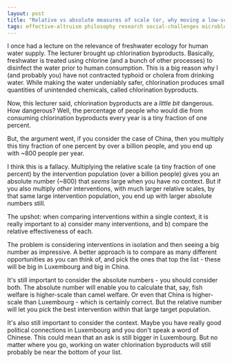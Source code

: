 ```yaml
---
layout: post
title: "Relative vs absolute measures of scale (or, why moving a low-scale ask to China doesn't rescue it)"
tags: effective-altruism philosophy research social-challenges microblog
---
```

I once had a lecture on the relevance of freshwater ecology for human water supply. The lecturer brought up chlorination byproducts. Basically, freshwater is treated using chlorine (and a bunch of other processes) to disinfect the water prior to human consumption. This is a big reason why I (and probably you) have not contracted typhoid or cholera from drinking water. While making the water undeniably safer, chlorination produces small quantities of unintended chemicals, called chlorination byproducts.  

Now, this lecturer said, chlorination byproducts are a *little bit* dangerous. How dangerous? Well, the percentage of people who would die from consuming chlorination byproducts every year is a tiny fraction of one percent.  

But, the argument went, if you consider the case of China, then you multiply this tiny fraction of one percent by over a billion people, and you end up with ~800 people per year.  

I think this is a fallacy. Multiplying the relative scale (a tiny fraction of one percent) by the intervention population (over a billion people) gives you an absolute number (~800) that *seems* large when you have no context. But if you also multiply *other* interventions, with much larger relative scales, by that same large intervention population, you end up with larger absolute numbers still.  

The upshot: when comparing interventions within a single context, it is really important to a) consider many interventions, and b) compare the relative effectiveness of each.  

The problem is considering interventions in isolation and then seeing a big number as impressive. A better approach is to compare as many different opportunities as you can think of, and pick the ones that top the list - these will be big in Luxembourg and big in China.  

It's still important to consider the absolute numbers - you should consider both. The absolute number will enable you to calculate that, say, fish welfare is higher-scale than camel welfare. Or even that China is higher-scale than Luxembourg - which is certainly correct. But the relative number will let you pick the best intervention within that large target population.  

It's also still important to consider the context. Maybe you have really good political connections in Luxembourg and you don't speak a word of Chinese. This could mean that an ask is still bigger in Luxembourg. But no matter where you go, working on water chlorination byproducts will still probably be near the bottom of your list.
